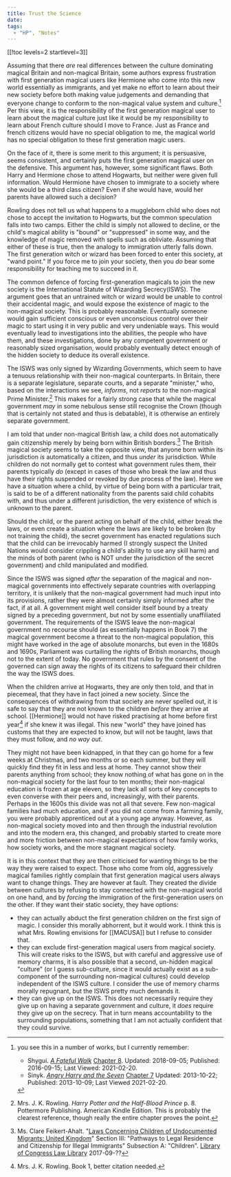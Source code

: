 ```yaml
---
title: Trust the Science
date: 
tags:
  - "HP", "Notes"
---
```

[[!toc levels=2 startlevel=3]]

Assuming that there *are* real differences between the culture dominating
magical Britain and non-magical Britain, some authors express frustration with
first generation magical users like Hermione who come into this new world
essentially as immigrants, and yet make no effort to learn about their new
society before both making value judgements and demanding that everyone change
to conform to the non-magical value system and culture.[^210220-2] Per this
view, it is the responsibility of the first generation magical user to learn
about the magical culture just like it would be my responsibility to learn about
French culture should I move to France. Just as France and french citizens would
have no special obligation to me, the magical world has no special obligation to
these first generation magic users.  

On the face of it, there is some merit to this argument; it is persuasive, seems
consistent, and certainly puts the first generation magical user on the
defensive.  This argument has, however, some significant flaws.  Both Harry and
Hermione chose to attend Hogwarts, but neither were given full information.
Would Hermione have chosen to immigrate to a society where she would be a third
class citizen?  Even if she would have, would her parents have allowed such a
decision?  

Rowling does not tell us what happens to a muggleborn child who does not chose
to accept the invitation to Hogwarts, but the common speculation falls into two
camps.  Either the child is simply not allowed to decline, or the child's
magical ability is "bound" or "suppressed" in some way, and the knowledge of
magic removed with spells such as obliviate.  Assuming that either of these is
true, then the analogy to immigration utterly falls down.  The first generation
witch or wizard has been forced to enter this society, at "wand point." If you
force me to join your society, then you *do* bear some responsibility for
teaching me to succeed in it.  

The common defence of forcing first-generation magicals to join the new society
is the International Statute of Wizarding Secrecy(ISWS).  The argument goes that
an untrained witch or wizard would be unable to control their accidental magic,
and would expose the existence of magic to the non-magical society.  This is
probably reasonable.  Eventually someone would gain sufficient conscious or even
unconscious control over their magic to start using it in very public and very
undeniable ways.  This would eventually lead to investigations into the
abilities, the people who have them, and these investigations, done by any
competent government or reasonably sized organisation, would probably eventually
detect enough of the hidden society to deduce its overall existence. 

The ISWS was only signed by Wizarding Governments, which seem to have a tenuous
relationship with their non-magical counterparts.  In Britain, there is a
separate legislature, separate courts, and a separate "minister," who, based on
the interactions we see, *informs*, not *reports to* the non-magical Prime
Minister.[^210323-5]  This makes for a fairly strong case that while the magical
government *may* in some nebulous sense still recognise the Crown (though that
is certainly not stated and thus is debatable), it is otherwise an entirely
separate government.  

I am told that under non-magical British law, a child does not automatically
gain citizenship merely by being born within British borders.[^210323-6] The
British magical society seems to take the opposite view, that anyone born within
its jurisdiction *is* automatically a citizen, and thus *under* its
jurisdiction.  While children do not normally get to contest what government
rules them, their parents typically *do* (except in cases of those who break the
law and thus have their rights suspended or revoked by due process of the law).
Here we have a situation where a child, by virtue of being born with a
particular trait, is said to be of a different nationality from the parents said
child cohabits with, and thus under a different jurisdiction, the very existence
of which is unknown to the parent.

Should the child, or the parent acting on behalf of the child, either break the
laws, or even create a situation where the laws are likely to be broken (by not
training the child), the secret government has enacted regulations such that the
child can be irrevocably harmed (I strongly suspect the United Nations would
consider crippling a child's ability to use any skill harm) and the minds of
both parent (who is NOT under the jurisdiction of the secret government) and
child manipulated and modified. 

Since the ISWS was signed *after* the separation of the magical and non-magical
governments into effectively separate countries with overlapping territory, it
is unlikely that the non-magical government had much input into its provisions,
rather they were almost certainly simply informed after the fact, if at all.  A
government might well consider itself bound by a treaty signed by a preceding
government, but not by some essentially unaffiliated government.  The
requirements of the ISWS leave the non-magical government no recourse should
(as essentially happens in Book 7) the magical government become a threat to the
non-magical population, this might have worked in the age of absolute monarchs,
but even in the 1680s and 1690s, Parliament was curtailing the rights of British
monarchs, though not to the extent of today. No government that rules by the
consent of the governed can sign away the rights of its citizens to safeguard
their children the way the ISWS does. 

When the children arrive at Hogwarts, they are only then told, and that in
piecemeal, that they have in fact joined a new society.  Since the consequences
of withdrawing from that society are never spelled out, it is safe to say that
they are not known to the children *before* they arrive at school.  [[Hermione]]
would not have risked practising at home before first year[^210323-8] if she
knew it was illegal.  This new "world" they have joined has customs that they
are expected to know, but will not be taught, laws that they must follow, and
*no way out*.  

They might not have been kidnapped, in that they can go home for a few weeks at
Christmas, and two months or so each summer, but they will quickly find they fit
in less and less at home.  They cannot show their parents anything from school;
they know nothing of what has gone on in the non-magical society for the last
four to ten months; their non-magical education is frozen at age eleven, so they
lack all sorts of key concepts to even converse with their peers and,
increasingly, with their parents. Perhaps in the 1600s this divide was not all
that severe.  Few non-magical families had much education, and if you did not
come from a farming family, you were probably apprenticed out at a young age
anyway.  However, as non-magical society moved into and then through the
industrial revolution and into the modern era, this changed, and probably
started to create more and more friction between non-magical expectations of how
family works, how society works, and the more stagnant magical society. 

It is in this context that they are then criticised for wanting things to be the
way they were raised to expect. Those who come from old, aggressively magical
families rightly complain that first generation magical users always want to
change things.  They are however at fault.  They created the divide between
cultures by refusing to stay connected with the non-magical world on one hand,
and by *forcing* the immigration of the first-generation users on the other.  If
they want their static society, they have options:

* they can actually abduct the first generation children on the first sign of
  magic.  I consider this morally abhorrent, but it would work.  I think this is
  what Mrs. Rowling envisions for [[MACUSA]] but I refuse to consider that. 
* they can exclude first-generation magical users from magical society.  This
  will create risks to the ISWS, but with careful and aggressive use of memory
  charms, it is also possible that a second, un-hidden magical "culture" (or I
  guess sub-culture, since it would actually exist as a sub-component of the
  surrounding non-magical cultures) could develop independent of the ISWS
  culture. I consider the use of memory charms morally repugnant, but the ISWS
  pretty much demands it. 
* they can give up on the ISWS.  This does not necessarily require they give up
  on having a separate government and culture, it *does* require they give up on
  the secrecy.  That in turn means accountability to the surrounding
  populations, something that I am not actually confident that they could
  survive.  

[^210323-5]: Mrs. J. K. Rowling. _Harry Potter and the Half-Blood Prince_
    p. 8. Pottermore Publishing. American Kindle Edition. 
    This is probably the clearest reference, though really the entire chapter
    proves the point.

[^210323-6]: Ms. Clare Feikert-Ahalt. 
    "[Laws Concerning Children of Undocumented Migrants: United Kingdom](https://www.loc.gov/law/help/undocumented-migrants/uk.php)"
    Section III: "Pathways to Legal Residence and Citizenship for Illegal
    Immigrants" Subsection A: "Children".
    [Library of Congress Law Library](https://www.loc.gov/law)
    2017-09-?? 

[^210323-7]: [Harry Potter Wiki](https://harrypotter.fandom.com/).
    "[International Statute of Wizarding Secrecy]https://harrypotter.fandom.com/wiki/International_Statute_of_Wizarding_Secrecy)"
    Last Edited: 2021-01-18. Last Viewed: 2021-03-23.

[^210323-8]: Mrs. J. K. Rowling. Book 1, better citation needed. 

[^210220-2]: you see this in a number of works, but I currently remember:
    * Shygui. _[A Fateful Walk](https://www.fanfiction.net/s/12150047)_ 
        [Chapter 8](https://www.fanfiction.net/s/12150047/8/A-Fateful-Walk). 
        Updated: 2018-09-05; Published: 2016-09-15; Last Viewed: 2021-02-20.
    * Sinyk. _[Angry Harry and the Seven](https://www.fanfiction.net/s/9750991)_
        [Chapter 7](https://www.fanfiction.net/s/9750991/17/Angry-Harry-and-the-Seven)
        Updated: 2013-10-22; Published: 2013-10-09; Last Viewed 2021-02-20.



